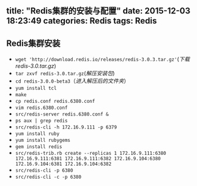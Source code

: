 title: "Redis集群的安装与配置"
date: 2015-12-03 18:23:49
categories: Redis
tags: Redis
---

## Redis集群安装
* `wget 'http://download.redis.io/releases/redis-3.0.3.tar.gz'`(*下载redis-3.0.tar.gz*)
* `tar zxvf redis-3.0.tar.gz`(*解压安装包*)
* `cd redis-3.0.0-beta3`（*进入解压后的文件夹*）
* `yum install tcl`
* `make`
* `cp redis.conf redis.6380.conf`
* `vim redis.6380.conf`
* `src/redis-server redis.6380.conf &`
* `ps aux | grep redis`
* `src/redis-cli -h 172.16.9.111 -p 6379`
* `yum install ruby`
* `yum install rubygems`
* `gem install redis`
* `src/redis-trib.rb create --replicas 1 172.16.9.111:6380 172.16.9.111:6381 172.16.9.111:6382 172.16.9.104:6380 172.16.9.104:6381 172.16.9.104:6382`
* `src/redis-cli -p 6380`
* `src/redis-cli -c -p 6380`